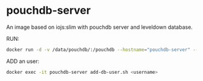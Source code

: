 # pouchdb-server

An image based on iojs:slim with pouchdb server and leveldown database.

RUN:

```bash
docker run -d -v /data/pouchdb/:/pouchdb --hostname="pouchdb-server" --name="pouchdb-server" -p 0.0.0.0:5984:5984 rstiller/pouchdb-server
```

ADD an user:

```bash
docker exec -it pouchdb-server add-db-user.sh <username>
```
